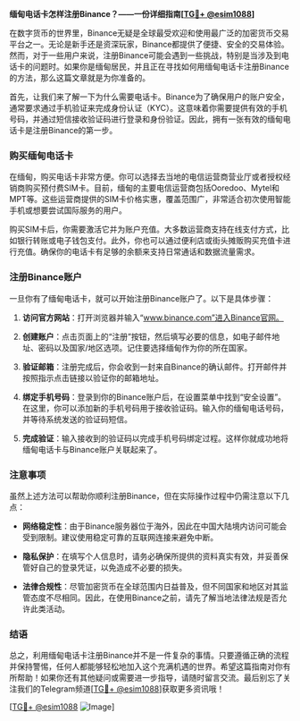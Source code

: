 **缅甸电话卡怎样注册Binance？——一份详细指南[[TG💪+ @esim1088](https://t.me/s/esim1088)]**

在数字货币的世界里，Binance无疑是全球最受欢迎和使用最广泛的加密货币交易平台之一。无论是新手还是资深玩家，Binance都提供了便捷、安全的交易体验。然而，对于一些用户来说，注册Binance可能会遇到一些挑战，特别是当涉及到电话卡的问题时。如果你是缅甸居民，并且正在寻找如何用缅甸电话卡注册Binance的方法，那么这篇文章就是为你准备的。

首先，让我们来了解一下为什么需要电话卡。Binance为了确保用户的账户安全，通常要求通过手机验证来完成身份认证（KYC）。这意味着你需要提供有效的手机号码，并通过短信接收验证码进行登录和身份验证。因此，拥有一张有效的缅甸电话卡是注册Binance的第一步。

### 购买缅甸电话卡

在缅甸，购买电话卡非常方便。你可以选择去当地的电信运营商营业厅或者授权经销商购买预付费SIM卡。目前，缅甸的主要电信运营商包括Ooredoo、Mytel和MPT等。这些运营商提供的SIM卡价格实惠，覆盖范围广，非常适合初次使用智能手机或想要尝试国际服务的用户。

购买SIM卡后，你需要激活它并为账户充值。大多数运营商支持在线支付方式，比如银行转账或电子钱包支付。此外，你也可以通过便利店或街头摊贩购买充值卡进行充值。确保你的电话卡有足够的余额来支持日常通话和数据流量需求。

### 注册Binance账户

一旦你有了缅甸电话卡，就可以开始注册Binance账户了。以下是具体步骤：

1. **访问官方网站**：打开浏览器并输入“www.binance.com”进入Binance官网。
   
2. **创建账户**：点击页面上的“注册”按钮，然后填写必要的信息，如电子邮件地址、密码以及国家/地区选项。记住要选择缅甸作为你的所在国家。

3. **验证邮箱**：注册完成后，你会收到一封来自Binance的确认邮件。打开邮件并按照指示点击链接以验证你的邮箱地址。

4. **绑定手机号码**：登录到你的Binance账户后，在设置菜单中找到“安全设置”。在这里，你可以添加新的手机号码用于接收验证码。输入你的缅甸电话号码，并等待系统发送的验证码短信。

5. **完成验证**：输入接收到的验证码以完成手机号码绑定过程。这样你就成功地将缅甸电话卡与Binance账户关联起来了。

### 注意事项

虽然上述方法可以帮助你顺利注册Binance，但在实际操作过程中仍需注意以下几点：

- **网络稳定性**：由于Binance服务器位于海外，因此在中国大陆境内访问可能会受到限制。建议使用稳定可靠的互联网连接来避免中断。
  
- **隐私保护**：在填写个人信息时，请务必确保所提供的资料真实有效，并妥善保管好自己的登录凭证，以免造成不必要的损失。

- **法律合规性**：尽管加密货币在全球范围内日益普及，但不同国家和地区对其监管态度不尽相同。因此，在使用Binance之前，请先了解当地法律法规是否允许此类活动。

### 结语

总之，利用缅甸电话卡注册Binance并不是一件复杂的事情。只要遵循正确的流程并保持警惕，任何人都能够轻松地加入这个充满机遇的世界。希望这篇指南对你有所帮助！如果你还有其他疑问或需要进一步指导，请随时留言交流。最后别忘了关注我们的Telegram频道[[TG💪+ @esim1088](https://t.me/s/esim1088)]获取更多资讯哦！

[[TG💪+ @esim1088](https://t.me/s/esim1088) ![Image](https://i.postimg.cc/4NQfJmqS/Snipaste-2025-05-13-00-14-12.png)]